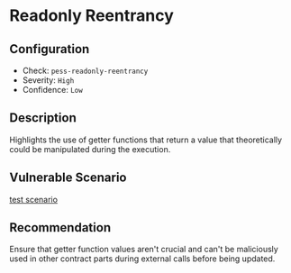 # Readonly Reentrancy

## Configuration
* Check: `pess-readonly-reentrancy`
* Severity: `High`
* Confidence: `Low`

## Description
Highlights the use of getter functions that return a value that theoretically could be manipulated during the execution.

## Vulnerable Scenario
[test scenario](../tests/readonly_reentrancy_test.sol)

## Recommendation
Ensure that getter function values aren't crucial and can't be maliciously used in other contract parts during external calls before being updated.

